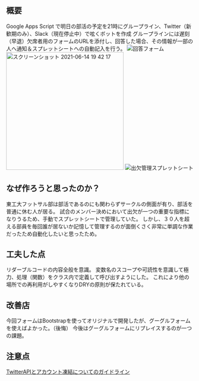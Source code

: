 ## 概要
Google Apps Script で明日の部活の予定を21時にグループライン、Twitter（新歓期のみ）、Slack（現在停止中）で呟くボットを作成
グループラインには遅刻（早退）欠席者用のフォームのURLを添付し、回答した場合、その情報が一部の人へ通知＆スプレットシートへの自動記入を行う。
![回答フォーム](https://user-images.githubusercontent.com/65536732/121879852-455d1680-cd48-11eb-8234-b9904f8ac0ac.png)
<img width="316" alt="スクリーンショット 2021-06-14 19 42 17" src="https://user-images.githubusercontent.com/65536732/121880440-f6fc4780-cd48-11eb-919f-9726573ca7d8.png">
![出欠管理スプレットシート](https://user-images.githubusercontent.com/65536732/121880342-db913c80-cd48-11eb-9ff3-0db1f734837b.png)

## なぜ作ろうと思ったのか？
東工大フットサル部は部活であるのにも関わらずサークルの側面が有り、部活を普通に休む人が居る。
試合のメンバー決めにおいて出欠が一つの重要な指標になりうるため、手動でスプレットシートで管理していた。
しかし、３０人を超える部員を毎回誰が居ないか記憶して管理するのが面倒くさく非常に単調な作業だったため自動化したいと思ったため。

## 工夫した点
リダーブルコードの内容全般を意識。
変数名のスコープや可読性を意識して極力、処理（関数）をクラス内で定義して呼び出すようにした。
これにより他の場所での再利用がしやすくなりDRYの原則が保たれている。

## 改善店
今回フォームはBootstrapを使ってオリジナルで開発したが、グーグルフォームを使えばよかった。（後悔）
今後はグーグルフォームにリプレイスするのが一つの課題。

## 注意点
[TwitterAPIとアカウント凍結についてのガイドライン](https://blog.twitter.com/developer/ja_jp/topics/tools/2018/at_mul.html)
